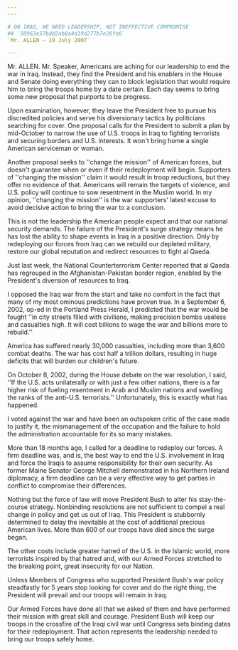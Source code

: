 ```yaml
---
---

# ON IRAQ, WE NEED LEADERSHIP, NOT INEFFECTIVE COMPROMISE
## `50963e57bdd2ab8a4d19d277b7e26fe0`
`Mr. ALLEN — 19 July 2007`

---
```



Mr. ALLEN. Mr. Speaker, Americans are aching for our leadership to 
end the war in Iraq. Instead, they find the President and his enablers 
in the House and Senate doing everything they can to block legislation 
that would require him to bring the troops home by a date certain. Each 
day seems to bring some new proposal that purports to be progress.

Upon examination, however, they leave the President free to pursue 
his discredited policies and serve his diversionary tactics by 
politicians searching for cover. One proposal calls for the President 
to submit a plan by mid-October to narrow the use of U.S. troops in 
Iraq to fighting terrorists and securing borders and U.S. interests. It 
won't bring home a single American serviceman or woman.

Another proposal seeks to ''change the mission'' of American forces, 
but doesn't guarantee when or even if their redeployment will begin. 
Supporters of ''changing the mission'' claim it would result in troop 
reductions, but they offer no evidence of that. Americans will remain 
the targets of violence, and U.S. policy will continue to sow 
resentment in the Muslim world. In my opinion, ''changing the mission'' 
is the war supporters' latest excuse to avoid decisive action to bring 
the war to a conclusion.

This is not the leadership the American people expect and that our 
national security demands. The failure of the President's surge 
strategy means he has lost the ability to shape events in Iraq in a 
positive direction. Only by redeploying our forces from Iraq can we 
rebuild our depleted military, restore our global reputation and 
redirect resources to fight al Qaeda.

Just last week, the National Counterterrorism Center reported that al 
Qaeda has regrouped in the Afghanistan-Pakistan border region, enabled 
by the President's diversion of resources to Iraq.

I opposed the Iraq war from the start and take no comfort in the fact 
that many of my most ominous predictions have proven true. In a 
September 6, 2002, op-ed in the Portland Press Herald, I predicted that 
the war would be fought ''in city streets filled with civilians, making 
precision bombs useless and casualties high. It will cost billions to 
wage the war and billions more to rebuild.''

America has suffered nearly 30,000 casualties, including more than 
3,600 combat deaths. The war has cost half a trillion dollars, 
resulting in huge deficits that will burden our children's future.

On October 8, 2002, during the House debate on the war resolution, I 
said, ''If the U.S. acts unilaterally or with just a few other nations, 
there is a far higher risk of fueling resentment in Arab and Muslim 
nations and swelling the ranks of the anti-U.S. terrorists.'' 
Unfortunately, this is exactly what has happened.

I voted against the war and have been an outspoken critic of the case 
made to justify it, the mismanagement of the occupation and the failure 
to hold the administration accountable for its so many mistakes.

More than 18 months ago, I called for a deadline to redeploy our 
forces. A firm deadline was, and is, the best way to end the U.S. 
involvement in Iraq and force the Iraqis to assume responsibility for 
their own security. As former Maine Senator George Mitchell 
demonstrated in his Northern Ireland diplomacy, a firm deadline can be 
a very effective way to get parties in conflict to compromise their 
differences.

Nothing but the force of law will move President Bush to alter his 
stay-the-course strategy. Nonbinding resolutions are not sufficient to 
compel a real change in policy and get us out of Iraq. This President 
is stubbornly determined to delay the inevitable at the cost of 
additional precious American lives. More than 600 of our troops have 
died since the surge began.

The other costs include greater hatred of the U.S. in the Islamic 
world, more terrorists inspired by that hatred and, with our Armed 
Forces stretched to the breaking point, great insecurity for our 
Nation.

Unless Members of Congress who supported President Bush's war policy 
steadfastly for 5 years stop looking for cover and do the right thing, 
the President will prevail and our troops will remain in Iraq.

Our Armed Forces have done all that we asked of them and have 
performed their mission with great skill and courage. President Bush 
will keep our troops in the crossfire of the Iraqi civil war until 
Congress sets binding dates for their redeployment. That action 
represents the leadership needed to bring our troops safely home.
